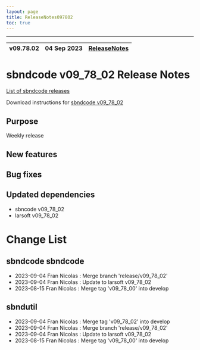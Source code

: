 ```yaml
---
layout: page
title: ReleaseNotes097802
toc: true
---
```


-----------------------------------------------------------------------------
| v09.78.02 | 04 Sep 2023 | [ReleaseNotes](ReleaseNotes097802.html) |
| --- | --- | --- |



sbndcode v09_78_02 Release Notes
=======================================================================================

[List of sbndcode releases](List_of_SBND_code_releases.html)

Download instructions for [sbndcode v09_78_02](http://scisoft.fnal.gov/scisoft/bundles/sbnd/v09_78_02/sbndcode-v09_78_02.html)

Purpose
---------------------------------------------------
Weekly release

New features
---------------------------------------------------

Bug fixes
---------------------------------------------------

Updated dependencies
---------------------------------------------------
* sbncode v09_78_02
* larsoft v09_78_02

Change List
==========================================

sbndcode sbndcode
---------------------------------------------------

* 2023-09-04  Fran Nicolas : Merge branch 'release/v09_78_02'
* 2023-09-04  Fran Nicolas : Update to larsoft v09_78_02
* 2023-08-15  Fran Nicolas : Merge tag 'v09_78_00' into develop

sbndutil
---------------------------------------------------

* 2023-09-04  Fran Nicolas : Merge tag 'v09_78_02' into develop
* 2023-09-04  Fran Nicolas : Merge branch 'release/v09_78_02'
* 2023-09-04  Fran Nicolas : Update to larsoft v09_78_02
* 2023-08-15  Fran Nicolas : Merge tag 'v09_78_00' into develop
